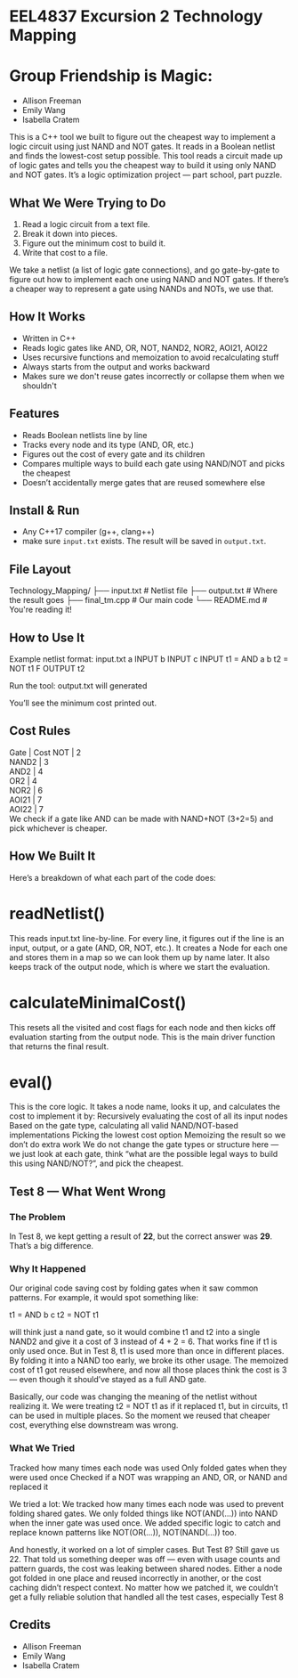 # EEL4837 Excursion 2 Technology Mapping
# Group Friendship is Magic: 
- Allison Freeman
- Emily Wang 
- Isabella Cratem

This is a C++ tool we built to figure out the cheapest way to implement a logic circuit using just NAND and NOT gates. It reads in a Boolean netlist and finds the lowest-cost setup possible.
This tool reads a circuit made up of logic gates and tells you the cheapest way to build it using only NAND and NOT gates. It’s a logic optimization project — part school, part puzzle.

## What We Were Trying to Do
1. Read a logic circuit from a text file.
2. Break it down into pieces.
3. Figure out the minimum cost to build it.
4. Write that cost to a file.

We take a netlist (a list of logic gate connections), and go gate-by-gate to figure out how to implement each one using NAND and NOT gates. If there’s a cheaper way to represent a gate using NANDs and NOTs, we use that.

## How It Works
- Written in C++
- Reads logic gates like AND, OR, NOT, NAND2, NOR2, AOI21, AOI22
- Uses recursive functions and memoization to avoid recalculating stuff
- Always starts from the output and works backward
- Makes sure we don't reuse gates incorrectly or collapse them when we shouldn't

## Features
- Reads Boolean netlists line by line
- Tracks every node and its type (AND, OR, etc.)
- Figures out the cost of every gate and its children
- Compares multiple ways to build each gate using NAND/NOT and picks the cheapest
- Doesn’t accidentally merge gates that are reused somewhere else

## Install & Run
- Any C++17 compiler (g++, clang++)
- make sure `input.txt` exists. The result will be saved in `output.txt`.

## File Layout
Technology_Mapping/
├── input.txt        # Netlist file
├── output.txt       # Where the result goes
├── final_tm.cpp         # Our main code
└── README.md        # You're reading it!

## How to Use It
Example netlist format:
input.txt
a INPUT
b INPUT
c INPUT
t1 = AND a b
t2 = NOT t1
F OUTPUT
t2

Run the tool:
output.txt will generated

You’ll see the minimum cost printed out.

## Cost Rules
Gate     | Cost 
NOT      | 2    
NAND2    | 3    
AND2     | 4    
OR2      | 4    
NOR2     | 6    
AOI21    | 7    
AOI22    | 7    
We check if a gate like AND can be made with NAND+NOT (3+2=5) and pick whichever is cheaper.

## How We Built It

Here’s a breakdown of what each part of the code does:
# readNetlist()
This reads input.txt line-by-line. For every line, it figures out if the line is an input, output, or a gate (AND, OR, NOT, etc.). It creates a Node for each one and stores them in a map so we can look them up by name later. It also keeps track of the output node, which is where we start the evaluation.

# calculateMinimalCost()
This resets all the visited and cost flags for each node and then kicks off evaluation starting from the output node. This is the main driver function that returns the final result.

# eval()

This is the core logic. It takes a node name, looks it up, and calculates the cost to implement it by:
Recursively evaluating the cost of all its input nodes
Based on the gate type, calculating all valid NAND/NOT-based implementations
Picking the lowest cost option
Memoizing the result so we don’t do extra work
We do not change the gate types or structure here — we just look at each gate, think “what are the possible legal ways to build this using NAND/NOT?”, and pick the cheapest.

## Test 8 — What Went Wrong
### The Problem
In Test 8, we kept getting a result of **22**, but the correct answer was **29**. That’s a big difference.

### Why It Happened
Our original code saving cost by folding gates when it saw common patterns. For example, it would spot something like:

t1 = AND b c
t2 = NOT t1

will think just a nand gate, so it would combine t1 and t2 into a single NAND2 and give it a cost of 3 instead of 4 + 2 = 6.
That works fine if t1 is only used once. But in Test 8, t1 is used more than once in different places. By folding it into a NAND too early, we broke its other usage. The memoized cost of t1 got reused elsewhere, and now all those places think the cost is 3 — even though it should’ve stayed as a full AND gate.

Basically, our code was changing the meaning of the netlist without realizing it. We were treating t2 = NOT t1 as if it replaced t1, but in circuits, t1 can be used in multiple places. So the moment we reused that cheaper cost, everything else downstream was wrong.

### What We Tried
Tracked how many times each node was used
Only folded gates when they were used once
Checked if a NOT was wrapping an AND, OR, or NAND and replaced it

We tried a lot:
We tracked how many times each node was used to prevent folding shared gates.
We only folded things like NOT(AND(...)) into NAND when the inner gate was used once.
We added specific logic to catch and replace known patterns like NOT(OR(...)), NOT(NAND(...)) too.

And honestly, it worked on a lot of simpler cases. But Test 8? Still gave us 22. That told us something deeper was off — even with usage counts and pattern guards, the cost was leaking between shared nodes. Either a node got folded in one place and reused incorrectly in another, or the cost caching didn’t respect context. No matter how we patched it, we couldn’t get a fully reliable solution that handled all the test cases, especially Test 8

## Credits
- Allison Freeman
- Emily Wang 
- Isabella Cratem